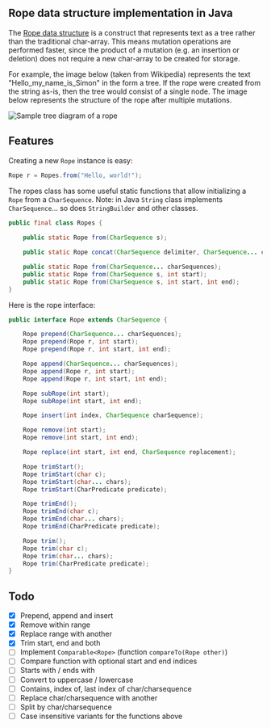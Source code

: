 ## Rope data structure implementation in Java

The [Rope data structure](https://en.wikipedia.org/wiki/Rope_(data_structure)) is a construct that represents text as a tree rather than the traditional char-array. This means mutation operations are performed faster, since the product of a mutation (e.g. an insertion or deletion) does not require a new char-array to be created for storage.

For example, the image below (taken from Wikipedia) represents the text "Hello_my_name_is_Simon" in the form a tree. If the rope were created from the string as-is, then the tree would consist of a single node. The image below represents the structure of the rope after multiple mutations.

![Sample tree diagram of a rope](https://upload.wikimedia.org/wikipedia/commons/thumb/8/8a/Vector_Rope_example.svg/640px-Vector_Rope_example.svg.png)


## Features

Creating a new `Rope` instance is easy:

```java
Rope r = Ropes.from("Hello, world!");
```

The ropes class has some useful static functions that allow initializing a `Rope` from a `CharSequence`. Note: in Java `String` class implements `CharSequence`... so does `StringBuilder` and other classes.

```java
public final class Ropes {
    
    public static Rope from(CharSequence s);

    public static Rope concat(CharSequence delimiter, CharSequence... charSequences)

    public static Rope from(CharSequence... charSequences);
    public static Rope from(CharSequence s, int start);
    public static Rope from(CharSequence s, int start, int end);
}
```

Here is the rope interface:

```java
public interface Rope extends CharSequence {

    Rope prepend(CharSequence... charSequences);
    Rope prepend(Rope r, int start);
    Rope prepend(Rope r, int start, int end);

    Rope append(CharSequence... charSequences);
    Rope append(Rope r, int start);
    Rope append(Rope r, int start, int end);

    Rope subRope(int start);
    Rope subRope(int start, int end);

    Rope insert(int index, CharSequence charSequence);

    Rope remove(int start);
    Rope remove(int start, int end);

    Rope replace(int start, int end, CharSequence replacement);

    Rope trimStart();
    Rope trimStart(char c);
    Rope trimStart(char... chars);
    Rope trimStart(CharPredicate predicate);

    Rope trimEnd();
    Rope trimEnd(char c);
    Rope trimEnd(char... chars);
    Rope trimEnd(CharPredicate predicate);

    Rope trim();
    Rope trim(char c);
    Rope trim(char... chars);
    Rope trim(CharPredicate predicate);
}
```

## Todo

- [x] Prepend, append and insert
- [x] Remove within range
- [x] Replace range with another
- [x] Trim start, end and both
- [ ] Implement `Comparable<Rope>` (function `compareTo(Rope other)`)
- [ ] Compare function with optional start and end indices
- [ ] Starts with / ends with
- [ ] Convert to uppercase / lowercase
- [ ] Contains, index of, last index of char/charsequence
- [ ] Replace char/charsequence with another
- [ ] Split by char/charsequence
- [ ] Case insensitive variants for the functions above

